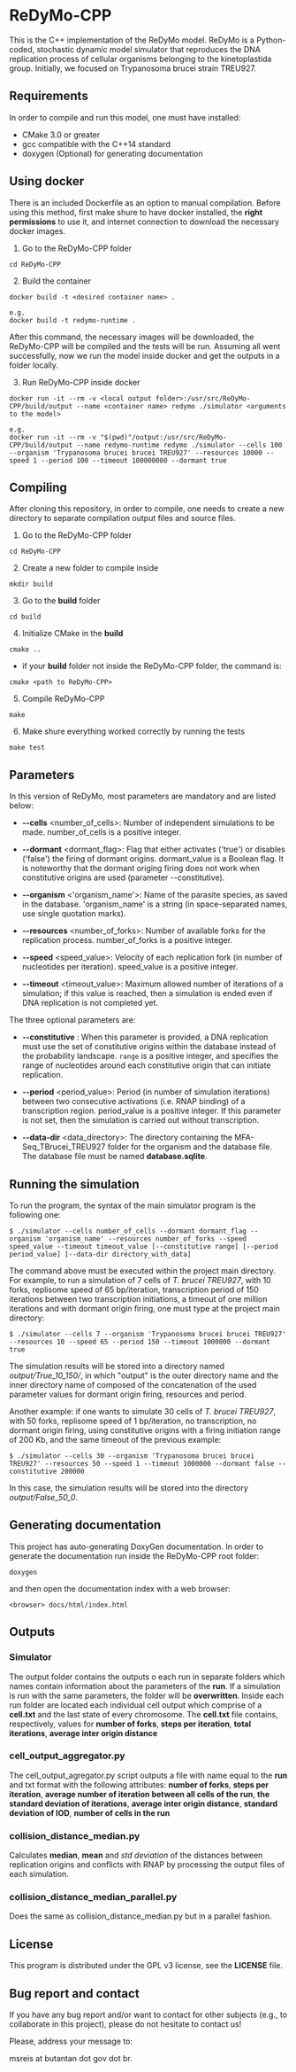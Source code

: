 # ReDyMo-CPP
This is the C++ implementation of the ReDyMo model.
ReDyMo is a Python-coded, stochastic dynamic model simulator that reproduces the DNA replication process of cellular organisms belonging to the kinetoplastida group. Initially, we focused on Trypanosoma brucei strain TREU927.

## Requirements
In order to compile and run this model, one must have installed:

- CMake 3.0 or greater
- gcc compatible with the C++14 standard
- doxygen (Optional) for generating documentation

## Using docker
There is an included Dockerfile as an option to manual compilation.
Before using this method, first make shure to have docker installed, the **right permissions** to use it, and internet connection to download the necessary docker images.

1. Go to the ReDyMo-CPP folder
```
cd ReDyMo-CPP
```

2. Build the container
```
docker build -t <desired container name> .

e.g.
docker build -t redymo-runtime .
```

After this command, the necessary images will be downloaded, the ReDyMo-CPP will be compiled and the tests will be run.
Assuming all went successfully, now we run the model inside docker and get the outputs in a folder locally.

3. Run ReDyMo-CPP inside docker
```
docker run -it --rm -v <local output folder>:/usr/src/ReDyMo-CPP/build/output --name <container name> redymo ./simulator <arguments to the model>

e.g.
docker run -it --rm -v "$(pwd)"/output:/usr/src/ReDyMo-CPP/build/output --name redymo-runtime redymo ./simulator --cells 100 --organism 'Trypanosoma brucei brucei TREU927' --resources 10000 --speed 1 --period 100 --timeout 100000000 --dormant true
```

## Compiling
After cloning this repository, in order to compile, one needs to create a new directory to separate compilation output files and source files.
1. Go to the ReDyMo-CPP folder
```
cd ReDyMo-CPP
```
2. Create a new folder to compile inside
```
mkdir build
```
3. Go to the __build__ folder
```
cd build
```
4. Initialize CMake in the __build__
```
cmake ..
```
- if your __build__ folder not inside the ReDyMo-CPP folder, the command is:
```
cmake <path to ReDyMo-CPP>
```
5. Compile ReDyMo-CPP
```
make
```
6. Make shure everything worked correctly by running the tests
```
make test
```


## Parameters
In this version of ReDyMo, most parameters are mandatory and are listed below:

- __--cells__ <number_of_cells>: Number of independent simulations to be made. number_of_cells is a positive integer.

- __--dormant__ <dormant_flag>: Flag that either activates ('true') or disables ('false') the firing of dormant origins. dormant_value is a Boolean flag. It is noteworthy that the dormant origing firing does not work when constitutive origins are used (parameter --constitutive).

- __--organism__ <'organism_name'>: Name of the parasite species, as saved in the database. 'organism_name' is a string (in space-separated names, use single quotation marks).

- __--resources__ <number_of_forks>: Number of available forks for the replication process. number_of_forks is a positive integer.

- __--speed__ <speed_value>: Velocity of each replication fork (in number of nucleotides per iteration). speed_value is a positive integer.

- __--timeout__ <timeout_value>: Maximum allowed number of iterations of a simulation; if this value is reached, then a simulation is ended even if DNA replication is not completed yet.

The three optional parameters are:

- __--constitutive__ <range>: When this parameter is provided, a DNA replication must use the set of constitutive origins within the database instead of the probability landscape. `range` is a positive integer, and specifies the range of nucleotides around each constitutive origin that can initiate replication.

- __--period__ <period_value>: Period (in number of simulation iterations) between two consecutive activations (i.e. RNAP binding) of a transcription region. period_value is a positive integer. If this parameter is not set, then the simulation is carried out without transcription.

- __--data-dir__ <data_directory>: The directory containing the MFA-Seq_TBrucei_TREU927 folder for the organism and the database file. The database file must be named __database.sqlite__.

## Running the simulation

To run the program, the syntax of the main simulator program is the following one:
```
$ ./simulator --cells number_of_cells --dormant dormant_flag --organism 'organism_name' --resources number_of_forks --speed speed_value --timeout timeout_value [--constitutive range] [--period period_value] [--data-dir directory_with_data]
```

The command above must be executed within the project main directory. For example, to run a simulation of 7 cells of *T. brucei TREU927*, with 10 forks, replisome speed of 65 bp/iteration, transcription period of 150 iterations between two transcription initiations, a timeout of one million iterations and with dormant origin firing, one must type at the project main directory:
```
$ ./simulator --cells 7 --organism 'Trypanosoma brucei brucei TREU927' --resources 10 --speed 65 --period 150 --timeout 1000000 --dormant true
```
The simulation results will be stored into a directory named *output/True_10_150/*, in which "output" is the outer directory name and the inner directory name of composed of the concatenation of the used parameter values for dormant origin firing, resources and period.

Another example: if one wants to simulate 30 cells of *T. brucei TREU927*, with 50 forks, replisome speed of 1 bp/iteration, no transcription, no dormant origin firing, using constitutive origins with a firing initiation range of 200 Kb, and the same timeout of the previous example:
```
$ ./simulator --cells 30 --organism 'Trypanosoma brucei brucei TREU927' --resources 50 --speed 1 --timeout 1000000 --dormant false --constitutive 200000
```

In this case, the simulation results will be stored into the directory *output/False_50_0*.

## Generating documentation
This project has auto-generating DoxyGen documentation. In order to generate the documentation run inside the ReDyMo-CPP root folder:
```
doxygen
```
and then open the documentation index with a web browser:
```
<browser> docs/html/index.html
```

## Outputs
### Simulator
The output folder contains the outputs o each run in separate folders which names contain information about the parameters of the **run**.
If a simulation is run with the same parameters, the folder will be **overwritten**.
Inside each run folder are located each individual cell output which comprise of a **cell.txt** and the last state of every chromosome.
The **cell.txt** file contains, respectively, values for **number of forks**, **steps per iteration**, **total iterations**, **average inter origin distance**

### cell_output_aggregator.py
The cell_output_agregator.py script outputs a file with name equal to the **run** and txt format with the following attributes: **number of forks**, **steps per iteration**, **average number of iteration between all cells of the run**, **the standard deviation of iterations**, **average inter origin distance**, **standard deviation of IOD**, **number of cells in the run**

### collision_distance_median.py
Calculates **median**, **mean** and *std deviation* of the distances between replication origins and conflicts with RNAP by processing the output files of each simulation.

### collision_distance_median_parallel.py
Does the same as collision_distance_median.py but in a parallel fashion.

## License
This program is distributed under the GPL v3 license, see the __LICENSE__ file.

## Bug report and contact

If you have any bug report and/or want to contact for other subjects (e.g., to collaborate in this project), please do not hesitate to contact us!

Please, address your message to:

msreis at butantan dot gov dot br.
